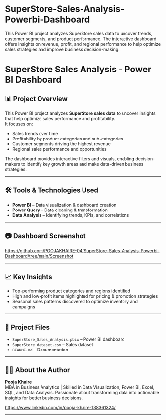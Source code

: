 # SuperStore-Sales-Analysis-Powerbi-Dashboard
This Power BI project analyzes SuperStore sales data to uncover trends, customer segments, and product performance. The interactive dashboard offers insights on revenue, profit, and regional performance to help optimize sales strategies and improve business decision-making.


# SuperStore Sales Analysis - Power BI Dashboard

## 📊 Project Overview
This Power BI project analyzes **SuperStore sales data** to uncover insights that help optimize sales performance and profitability.  
It focuses on:
- Sales trends over time  
- Profitability by product categories and sub-categories  
- Customer segments driving the highest revenue  
- Regional sales performance and opportunities  

The dashboard provides interactive filters and visuals, enabling decision-makers to identify key growth areas and make data-driven business strategies.

---

## 🛠 Tools & Technologies Used
- **Power BI** – Data visualization & dashboard creation  
- **Power Query** – Data cleaning & transformation  
- **Data Analysis** – Identifying trends, KPIs, and correlations  

---

## 📷 Dashboard Screenshot
https://github.com/POOJAKHAIRE-04/SuperStore-Sales-Analysis-Powerbi-Dashboard/tree/main/Screenshot

---

## 📈 Key Insights
- Top-performing product categories and regions identified  
- High and low-profit items highlighted for pricing & promotion strategies  
- Seasonal sales patterns discovered to optimize inventory and campaigns  

---

## 📂 Project Files
- `SuperStore_Sales_Analysis.pbix` – Power BI dashboard  
- `SuperStore_dataset.csv` – Sales dataset  
- `README.md` – Documentation  

---

## 👩‍💻 About the Author
**Pooja Khaire**  
MBA in Business Analytics | Skilled in Data Visualization, Power BI, Excel, SQL, and Data Analysis. Passionate about transforming data into actionable insights for better business decisions.  

https://www.linkedin.com/in/pooja-khaire-138361324/

---
